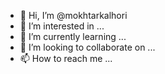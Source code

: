 - 👋 Hi, I’m @mokhtarkalhori
- 👀 I’m interested in ...
- 🌱 I’m currently learning ...
- 💞️ I’m looking to collaborate on ...
- 📫 How to reach me ...

<!---
mokhtarkalhori/mokhtarkalhori is a ✨ special ✨ repository because its `README.md` (this file) appears on your GitHub profile.
You can click the Preview link to take a look at your changes.
--->
